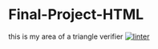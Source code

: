 # Final-Project-HTML
this is my area of a triangle verifier
[![linter](https://github.com/Hafsa-Woyessa/Final-Project-HTML/workflows/linter/badge.svg)](https://github.com/marketplace/actions/super-linter)
